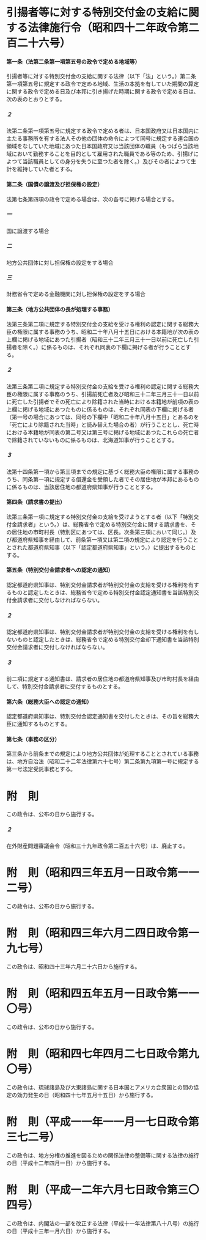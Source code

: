 # 引揚者等に対する特別交付金の支給に関する法律施行令（昭和四十二年政令第二百二十六号）
#### 第一条（法第二条第一項第五号の政令で定める地域等）
引揚者等に対する特別交付金の支給に関する法律（以下「法」という。）第二条第一項第五号に規定する政令で定める地域、生活の本拠を有していた期間の算定に関する政令で定める日及び本邦に引き揚げた時期に関する政令で定める日は、次の表のとおりとする。
##### ２
法第二条第一項第五号に規定する政令で定める者は、日本国政府又は日本国内に主たる事務所を有する法人その他の団体の命令によつて同号に規定する連合国の領域をなしていた地域にあつた日本国政府又は当該団体の職員（もつぱら当該地域において勤務することを目的として雇用された職員である等のため、引揚げによつて当該職員としての身分を失うに至つた者を除く。）及びその者によつて生計を維持していた者とする。
#### 第二条（国債の譲渡及び担保権の設定）
法第七条第四項の政令で定める場合は、次の各号に掲げる場合とする。
##### 一
国に譲渡する場合
##### 二
地方公共団体に対し担保権の設定をする場合
##### 三
財務省令で定める金融機関に対し担保権の設定をする場合
#### 第三条（地方公共団体の長が処理する事務）
法第三条第二項に規定する特別交付金の支給を受ける権利の認定に関する総務大臣の権限に属する事務のうち、昭和二十年八月十五日における本籍地が次の表の上欄に掲げる地域にあつた引揚者（昭和三十二年三月三十一日以前に死亡した引揚者を除く。）に係るものは、それぞれ同表の下欄に掲げる者が行うこととする。
##### ２
法第三条第二項に規定する特別交付金の支給を受ける権利の認定に関する総務大臣の権限に属する事務のうち、引揚前死亡者及び昭和三十二年三月三十一日以前に死亡した引揚者でその死亡により除籍された当時における本籍地が前項の表の上欄に掲げる地域にあつたものに係るものは、それぞれ同表の下欄に掲げる者（第一号の場合にあつては、同号の下欄中「昭和二十年八月十五日」とあるのを「死亡により除籍された当時」と読み替えた場合の者）が行うこととし、死亡時における本籍地が同表の第二号又は第三号に掲げる地域にあつたこれらの死亡者で除籍されていないものに係るものは、北海道知事が行うこととする。
##### ３
法第十四条第一項から第三項までの規定に基づく総務大臣の権限に属する事務のうち、同条第一項に規定する償還金を受領した者でその居住地が本邦にあるものに係るものは、当該居住地の都道府県知事が行うこととする。
#### 第四条（請求書の提出）
法第三条第一項に規定する特別交付金の支給を受けようとする者（以下「特別交付金請求者」という。）は、総務省令で定める特別交付金に関する請求書を、その居住地の市町村長（特別区にあつては、区長。次条第三項において同じ。）及び都道府県知事を経由して、前条第一項又は第二項の規定により認定を行うこととされた都道府県知事（以下「認定都道府県知事」という。）に提出するものとする。
#### 第五条（特別交付金請求者への認定の通知）
認定都道府県知事は、特別交付金請求者が特別交付金の支給を受ける権利を有するものと認定したときは、総務省令で定める特別交付金認定通知書を当該特別交付金請求者に交付しなければならない。
##### ２
認定都道府県知事は、特別交付金請求者が特別交付金の支給を受ける権利を有しないものと認定したときは、総務省令で定める特別交付金却下通知書を当該特別交付金請求者に交付しなければならない。
##### ３
前二項に規定する通知書は、請求者の居住地の都道府県知事及び市町村長を経由して、特別交付金請求者に交付するものとする。
#### 第六条（総務大臣への認定の通知）
認定都道府県知事は、特別交付金認定通知書を交付したときは、その旨を総務大臣に通知するものとする。
#### 第七条（事務の区分）
第三条から前条までの規定により地方公共団体が処理することとされている事務は、地方自治法（昭和二十二年法律第六十七号）第二条第九項第一号に規定する第一号法定受託事務とする。
# 附　則
この政令は、公布の日から施行する。
##### ２
在外財産問題審議会令（昭和三十九年政令第二百五十六号）は、廃止する。
# 附　則（昭和四三年五月一日政令第一一二号）
この政令は、公布の日から施行する。
# 附　則（昭和四三年六月二四日政令第一九七号）
この政令は、昭和四十三年六月二十六日から施行する。
# 附　則（昭和四五年五月一日政令第一一〇号）
この政令は、公布の日から施行する。
# 附　則（昭和四七年四月二七日政令第九〇号）
この政令は、琉球諸島及び大東諸島に関する日本国とアメリカ合衆国との間の協定の効力発生の日（昭和四十七年五月十五日）から施行する。
# 附　則（平成一一年一一月一七日政令第三七二号）
この政令は、地方分権の推進を図るための関係法律の整備等に関する法律の施行の日（平成十二年四月一日）から施行する。
# 附　則（平成一二年六月七日政令第三〇四号）
この政令は、内閣法の一部を改正する法律（平成十一年法律第八十八号）の施行の日（平成十三年一月六日）から施行する。
